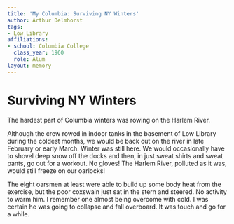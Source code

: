 ```yaml
---
title: 'My Columbia: Surviving NY Winters'
author: Arthur Delmhorst
tags:
- Low Library
affiliations:
- school: Columbia College
  class_year: 1960
  role: Alum
layout: memory
---
```


# Surviving NY Winters

The hardest part of Columbia winters was rowing on the Harlem River.

Although the crew rowed in indoor tanks in the basement of Low Library during the coldest months, we would be back out on the river in late February or early March. Winter was still here. We would occasionally have to shovel deep snow off the docks and then, in just sweat shirts and sweat pants, go out for a workout. No gloves! The Harlem River, polluted as it was, would still freeze on our oarlocks!

The eight oarsmen at least were able to build up some body heat from the exercise, but the poor coxswain just sat in the stern and steered. No activity to warm him. I remember one almost being overcome with cold. I was certain he was going to collapse and fall overboard. It was touch and go for a while.
